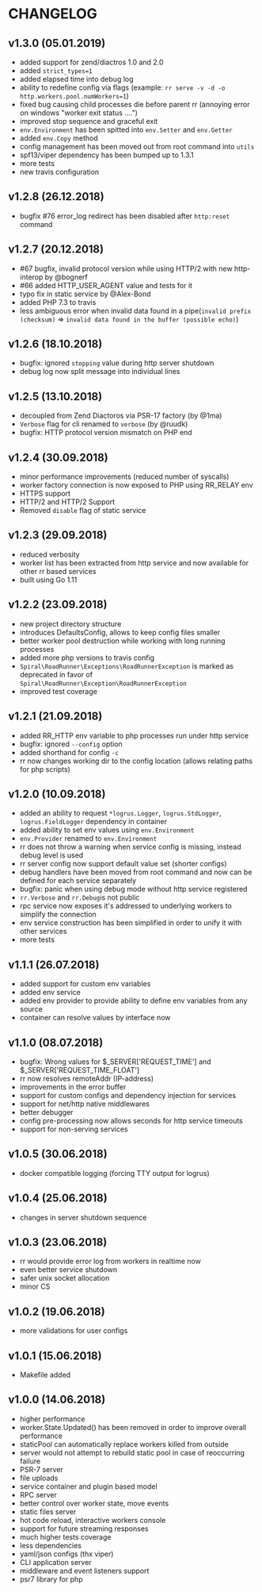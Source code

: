 CHANGELOG
=========

v1.3.0 (05.01.2019)
-------------------
- added support for zend/diactros 1.0 and 2.0
- added `strict_types=1`
- added elapsed time into debug log
- ability to redefine config via flags (example: `rr serve -v -d -o http.workers.pool.numWorkers=1`)
- fixed bug causing child processes die before parent rr (annoying error on windows "worker exit status ....")
- improved stop sequence and graceful exit
- `env.Environment` has been spitted into `env.Setter` and `env.Getter`
- added `env.Copy` method
- config management has been moved out from root command into `utils`
- spf13/viper dependency has been bumped up to 1.3.1
- more tests
- new travis configuration

v1.2.8 (26.12.2018)
-------------------
- bugfix #76 error_log redirect has been disabled after `http:reset` command

v1.2.7 (20.12.2018)
-------------------
- #67 bugfix, invalid protocol version while using HTTP/2 with new http-interop by @bognerf
- #66 added HTTP_USER_AGENT value and tests for it
- typo fix in static service by @Alex-Bond
- added PHP 7.3 to travis
- less ambiguous error when invalid data found in a pipe(`invalid prefix (checksum)` => `invalid data found in the buffer (possible echo)`)

v1.2.6 (18.10.2018)
-------------------
- bugfix: ignored `stopping` value during http server shutdown
- debug log now split message into individual lines

v1.2.5 (13.10.2018)
------
- decoupled from Zend Diactoros via PSR-17 factory (by @1ma)
- `Verbose` flag for cli renamed to `verbose` (by @ruudk)
- bugfix: HTTP protocol version mismatch on PHP end

v1.2.4 (30.09.2018)
------
- minor performance improvements (reduced number of syscalls)
- worker factory connection is now exposed to PHP using RR_RELAY env
- HTTPS support
- HTTP/2 and HTTP/2 Support
- Removed `disable` flag of static service

v1.2.3 (29.09.2018)
------
- reduced verbosity
- worker list has been extracted from http service and now available for other rr based services
- built using Go 1.11

v1.2.2 (23.09.2018)
------
- new project directory structure
- introduces DefaultsConfig, allows to keep config files smaller
- better worker pool destruction while working with long running processes
- added more php versions to travis config
- `Spiral\RoadRunner\Exceptions\RoadRunnerException` is marked as deprecated in favor of `Spiral\RoadRunner\Exception\RoadRunnerException`
- improved test coverage

v1.2.1 (21.09.2018)
------
- added RR_HTTP env variable to php processes run under http service
- bugfix: ignored `--config` option
- added shorthand for config `-c`
- rr now changes working dir to the config location (allows relating paths for php scripts)

v1.2.0 (10.09.2018)
-------
- added an ability to request `*logrus.Logger`, `logrus.StdLogger`, `logrus.FieldLogger` dependency
in container
- added ability to set env values using `env.Environment`
- `env.Provider` renamed to `env.Environment`
- rr does not throw a warning when service config is missing, instead debug level is used
- rr server config now support default value set (shorter configs)
- debug handlers have been moved from root command and now can be defined for each service separately
- bugfix: panic when using debug mode without http service registered
- `rr.Verbose` and `rr.Debug`is not public
- rpc service now exposes it's addressed to underlying workers to simplify the connection
- env service construction has been simplified in order to unify it with other services
- more tests

v1.1.1 (26.07.2018)
-------
- added support for custom env variables
- added env service
- added env provider to provide ability to define env variables from any source
- container can resolve values by interface now

v1.1.0 (08.07.2018)
-------
- bugfix: Wrong values for $_SERVER['REQUEST_TIME'] and $_SERVER['REQUEST_TIME_FLOAT']
- rr now resolves remoteAddr (IP-address)
- improvements in the error buffer
- support for custom configs and dependency injection for services
- support for net/http native middlewares
- better debugger
- config pre-processing now allows seconds for http service timeouts
- support for non-serving services

v1.0.5 (30.06.2018)
-------
- docker compatible logging (forcing TTY output for logrus)

v1.0.4 (25.06.2018)
-------
- changes in server shutdown sequence

v1.0.3 (23.06.2018)
-------
- rr would provide error log from workers in realtime now
- even better service shutdown
- safer unix socket allocation
- minor CS

v1.0.2 (19.06.2018)
-------
- more validations for user configs

v1.0.1 (15.06.2018)
-------
- Makefile added

v1.0.0 (14.06.2018)
------
- higher performance
- worker.State.Updated() has been removed in order to improve overall performance
- staticPool can automatically replace workers killed from outside
- server would not attempt to rebuild static pool in case of reoccurring failure
- PSR-7 server
- file uploads
- service container and plugin based model
- RPC server
- better control over worker state, move events
- static files server
- hot code reload, interactive workers console
- support for future streaming responses
- much higher tests coverage
- less dependencies
- yaml/json configs (thx viper)
- CLI application server
- middleware and event listeners support
- psr7 library for php

